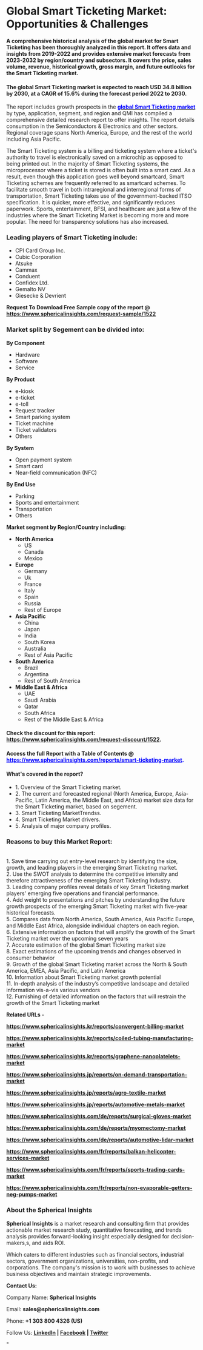 <h1><strong>Global Smart Ticketing Market: Opportunities &amp; Challenges</strong></h1>
<p><strong>A comprehensive historical analysis of the global market for Smart Ticketing has been thoroughly analyzed in this report. It offers data and insights from 2019-2022 and provides extensive market forecasts from 2023-2032 by region/country and subsectors. It covers the price, sales volume, revenue, historical growth, gross margin, and future outlooks for the Smart Ticketing market.</strong></p>
<h4><strong>The global Smart Ticketing market is expected to reach USD 34.8 billion by 2030, at a CAGR of 15.6% during the forecast period 2022 to 2030.</strong></h4>
<p>The report includes growth prospects in the <a href="https://www.sphericalinsights.com/reports/smart-ticketing-market" target="_blank"><span style="color: #0000ff;"><strong>global Smart Ticketing market</strong></span></a> by type, application, segment, and region and QMI has compiled a comprehensive detailed research report to offer insights. The report details consumption in the Semiconductors &amp; Electronics and other sectors. Regional coverage spans North America, Europe, and the rest of the world including Asia Pacific.</p>
<p>The Smart Ticketing system is a billing and ticketing system where a ticket's authority to travel is electronically saved on a microchip as opposed to being printed out. In the majority of Smart Ticketing systems, the microprocessor where a ticket is stored is often built into a smart card. As a result, even though this application goes well beyond smartcard, Smart Ticketing schemes are frequently referred to as smartcard schemes. To facilitate smooth travel in both intraregional and interregional forms of transportation, Smart Ticketing takes use of the government-backed ITSO specification. It is quicker, more effective, and significantly reduces paperwork. Sports, entertainment, BFSI, and healthcare are just a few of the industries where the Smart Ticketing Market is becoming more and more popular. The need for transparency solutions has also increased.</p>
<h3><strong>Leading players of Smart Ticketing include:</strong></h3>
<ul>
<li>CPI Card Group Inc.</li>
<li>Cubic Corporation</li>
<li>Atsuke</li>
<li>Cammax</li>
<li>Conduent</li>
<li>Confidex Ltd.</li>
<li>Gemalto NV</li>
<li>Giesecke &amp; Devrient</li>
</ul>
<p><strong>Request To Download Free Sample copy of the report @ <a href="https://www.sphericalinsights.com/request-sample/1522">https://www.sphericalinsights.com/request-sample/1522</a></strong></p>
<h3><strong>Market split by Segement can be divided into:</strong></h3>
<p><strong>By Component</strong></p>
<ul>
<li>Hardware</li>
<li>Software</li>
<li>Service</li>
</ul>
<p><strong>By Product</strong></p>
<ul>
<li>e-kiosk</li>
<li>e-ticket</li>
<li>e-toll</li>
<li>Request tracker</li>
<li>Smart parking system</li>
<li>Ticket machine</li>
<li>Ticket validators</li>
<li>Others</li>
</ul>
<p><strong>By System</strong></p>
<ul>
<li>Open payment system</li>
<li>Smart card</li>
<li>Near-field communication (NFC)</li>
</ul>
<p><strong>By End Use</strong></p>
<ul>
<li>Parking</li>
<li>Sports and entertainment</li>
<li>Transportation</li>
<li>Others</li>
</ul>
<p><strong>Market segment by Region/Country including:</strong></p>
<ul>
<li><strong>North America</strong>
<ul>
<li>US</li>
<li>Canada</li>
<li>Mexico</li>
</ul>
</li>
<li><strong>Europe</strong>
<ul>
<li>Germany</li>
<li>Uk</li>
<li>France</li>
<li>Italy</li>
<li>Spain</li>
<li>Russia</li>
<li>Rest of Europe</li>
</ul>
</li>
<li><strong>Asia Pacific</strong>
<ul>
<li>China</li>
<li>Japan</li>
<li>India</li>
<li>South Korea</li>
<li>Australia</li>
<li>Rest of Asia Pacific</li>
</ul>
</li>
<li><strong>South America</strong>
<ul>
<li>Brazil</li>
<li>Argentina</li>
<li>Rest of South America</li>
</ul>
</li>
<li><strong>Middle East &amp; Africa</strong>
<ul>
<li>UAE</li>
<li>Saudi Arabia</li>
<li>Qatar</li>
<li>South Africa</li>
<li>Rest of the Middle East &amp; Africa</li>
</ul>
</li>
</ul>
<h4>Check the discount for this report: <a href="https://www.sphericalinsights.com/request-discount/1522">https://www.sphericalinsights.com/request-discount/1522</a>.</h4>
<h4>Access the full Report with a Table of Contents @ <span style="color: #0000ff;"><a style="color: #0000ff;" href="https://www.sphericalinsights.com/reports/smart-ticketing-market" target="_blank">https://www.sphericalinsights.com/reports/smart-ticketing-market</a>.</span></h4>
<h4><strong>What'</strong><strong>s covered in the report?</strong></h4>
<ul>
<li>1. Overview of the Smart Ticketing market.</li>
<li>2. The current and forecasted regional (North America, Europe, Asia-Pacific, Latin America, the Middle East, and Africa) market size data for the Smart Ticketing market, based on segement.</li>
<li>3. Smart Ticketing MarketTrendss.</li>
<li>4. Smart Ticketing Market drivers.</li>
<li>5. Analysis of major company profiles.</li>
</ul>
<h3><strong>Reasons to buy this Market Report:</strong></h3>
<p><br /> 1. Save time carrying out entry-level research by identifying the size, growth, and leading players in the emerging Smart Ticketing market.<br /> 2. Use the SWOT analysis to determine the competitive intensity and therefore attractiveness of the emerging Smart Ticketing Industry.<br /> 3. Leading company profiles reveal details of key Smart Ticketing market players' emerging five operations and financial performance.<br /> 4. Add weight to presentations and pitches by understanding the future growth prospects of the emerging Smart Ticketing market with five-year historical forecasts.<br /> 5. Compares data from North America, South America, Asia Pacific Europe, and Middle East Africa, alongside individual chapters on each region.<br /> 6. Extensive information on factors that will amplify the growth of the Smart Ticketing market over the upcoming seven years<br /> 7. Accurate estimation of the global Smart Ticketing market size <br /> 8. Exact estimations of the upcoming trends and changes observed in consumer behavior <br /> 9. Growth of the global Smart Ticketing market across the North &amp; South America, EMEA, Asia Pacific, and Latin America<br /> 10. Information about Smart Ticketing market growth potential<br /> 11. In-depth analysis of the industry&rsquo;s competitive landscape and detailed information vis-a-vis various vendors<br /> 12. Furnishing of detailed information on the factors that will restrain the growth of the Smart Ticketing market</p>
<p><strong>Related URLs -</strong></p>
<p><strong><span data-sheets-root="1"><a href="https://www.sphericalinsights.kr/reports/convergent-billing-market">https://www.sphericalinsights.kr/reports/convergent-billing-market</a></span></strong></p>
<p><strong><span data-sheets-root="1"><span data-sheets-root="1"><a href="https://www.sphericalinsights.kr/reports/coiled-tubing-manufacturing-market">https://www.sphericalinsights.kr/reports/coiled-tubing-manufacturing-market</a></span></span></strong></p>
<p><strong><span data-sheets-root="1"><span data-sheets-root="1"><span data-sheets-root="1"><a href="https://www.sphericalinsights.kr/reports/graphene-nanoplatelets-market">https://www.sphericalinsights.kr/reports/graphene-nanoplatelets-market</a></span></span></span></strong></p>
<p><strong><span data-sheets-root="1"><span data-sheets-root="1"><span data-sheets-root="1"><span data-sheets-root="1"><a href="https://www.sphericalinsights.jp/reports/on-demand-transportation-market">https://www.sphericalinsights.jp/reports/on-demand-transportation-market</a></span></span></span></span></strong></p>
<p><strong><span data-sheets-root="1"><span data-sheets-root="1"><span data-sheets-root="1"><span data-sheets-root="1"><span data-sheets-root="1"><a href="https://www.sphericalinsights.jp/reports/agro-textile-market">https://www.sphericalinsights.jp/reports/agro-textile-market</a></span></span></span></span></span></strong></p>
<p><strong><span data-sheets-root="1"><span data-sheets-root="1"><span data-sheets-root="1"><span data-sheets-root="1"><span data-sheets-root="1"><span data-sheets-root="1"><a href="https://www.sphericalinsights.jp/reports/automotive-metals-market">https://www.sphericalinsights.jp/reports/automotive-metals-market</a></span></span></span></span></span></span></strong></p>
<p><strong><span data-sheets-root="1"><span data-sheets-root="1"><span data-sheets-root="1"><span data-sheets-root="1"><span data-sheets-root="1"><span data-sheets-root="1"><span data-sheets-root="1"><a class="in-cell-link" href="https://www.sphericalinsights.com/de/reports/surgical-gloves-market" target="_blank">https://www.sphericalinsights.com/de/reports/surgical-gloves-market</a></span></span></span></span></span></span></span></strong></p>
<p><strong><span data-sheets-root="1"><span data-sheets-root="1"><span data-sheets-root="1"><span data-sheets-root="1"><span data-sheets-root="1"><span data-sheets-root="1"><span data-sheets-root="1"><span data-sheets-root="1"><a class="in-cell-link" href="https://www.sphericalinsights.com/de/reports/myomectomy-market" target="_blank">https://www.sphericalinsights.com/de/reports/myomectomy-market</a></span></span></span></span></span></span></span></span></strong></p>
<p><strong><span data-sheets-root="1"><span data-sheets-root="1"><span data-sheets-root="1"><span data-sheets-root="1"><span data-sheets-root="1"><span data-sheets-root="1"><span data-sheets-root="1"><span data-sheets-root="1"><span data-sheets-root="1"><a class="in-cell-link" href="https://www.sphericalinsights.com/de/reports/automotive-lidar-market" target="_blank">https://www.sphericalinsights.com/de/reports/automotive-lidar-market</a></span></span></span></span></span></span></span></span></span></strong></p>
<p><strong><span data-sheets-root="1"><span data-sheets-root="1"><span data-sheets-root="1"><span data-sheets-root="1"><span data-sheets-root="1"><span data-sheets-root="1"><span data-sheets-root="1"><span data-sheets-root="1"><span data-sheets-root="1"><span data-sheets-root="1"><a href="https://www.sphericalinsights.com/fr/reports/balkan-helicopter-services-market">https://www.sphericalinsights.com/fr/reports/balkan-helicopter-services-market</a></span></span></span></span></span></span></span></span></span></span></strong></p>
<p><strong><span data-sheets-root="1"><span data-sheets-root="1"><span data-sheets-root="1"><span data-sheets-root="1"><span data-sheets-root="1"><span data-sheets-root="1"><span data-sheets-root="1"><span data-sheets-root="1"><span data-sheets-root="1"><span data-sheets-root="1"><span data-sheets-root="1"><a href="https://www.sphericalinsights.com/fr/reports/sports-trading-cards-market">https://www.sphericalinsights.com/fr/reports/sports-trading-cards-market</a></span></span></span></span></span></span></span></span></span></span></span></strong></p>
<p><strong><span data-sheets-root="1"><span data-sheets-root="1"><span data-sheets-root="1"><span data-sheets-root="1"><span data-sheets-root="1"><span data-sheets-root="1"><span data-sheets-root="1"><span data-sheets-root="1"><span data-sheets-root="1"><span data-sheets-root="1"><span data-sheets-root="1"><span data-sheets-root="1"><a href="https://www.sphericalinsights.com/fr/reports/non-evaporable-getters-neg-pumps-market">https://www.sphericalinsights.com/fr/reports/non-evaporable-getters-neg-pumps-market</a></span></span></span></span></span></span></span></span></span></span></span></span></strong></p>
<h3><strong>About the Spherical Insights</strong></h3>
<p><strong>Spherical Insights</strong> is a market research and consulting firm that provides actionable market research study, quantitative forecasting, and trends analysis provides forward-looking insight especially designed for decision-makers,s, and aids ROI.</p>
<p>Which caters to different industries such as financial sectors, industrial sectors, government organizations, universities, non-profits, and corporations. The company's mission is to work with businesses to achieve business objectives and maintain strategic improvements.</p>
<p><strong>Contact Us:</strong></p>
<p>Company Name: <strong>Spherical Insights</strong></p>
<p>Email: <strong>sales@sphericalinsights.com</strong></p>
<p>Phone: <strong>+1 303 800 4326 (US)</strong></p>
<p>Follow Us: <strong><a href="https://www.linkedin.com/company/spherical-insight/"><u>LinkedIn</u></a> | <a href="https://www.facebook.com/sphericalinsights22"><u>Facebook</u></a> | <a href="https://twitter.com/SInsights_US"><u>Twitter</u></a></strong></p>
<p>"</p>
